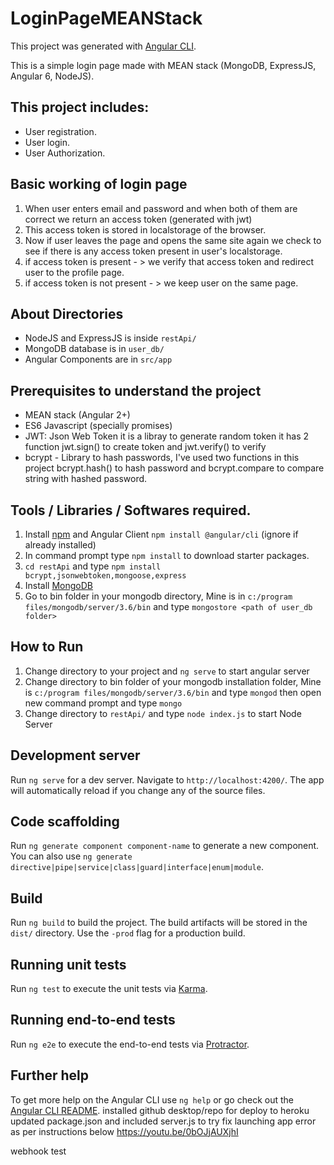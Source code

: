 # LoginPageMEANStack

This project was generated with [Angular CLI](https://github.com/angular/angular-cli).

This is a simple login page made with MEAN stack (MongoDB, ExpressJS, Angular 6, NodeJS).
## This project includes:
- User registration.
- User login.
- User Authorization.

## Basic working of login page
1. When user enters email and password and when both of them are correct we return an access token (generated with jwt)
2. This access token is stored in localstorage of the browser.
3. Now if user leaves the page and opens the same site again we check to see if there is any access token present in user's localstorage.
4. if access token is present - > we verify that access token and redirect user to the profile page.
5. if access token is not present - > we keep user on the same page.

## About Directories
- NodeJS and ExpressJS is inside `restApi/`
- MongoDB database is in `user_db/`
- Angular Components are in `src/app`

## Prerequisites to understand the project
- MEAN stack (Angular 2+)
- ES6 Javascript (specially promises)
- JWT: Json Web Token it is a libray to generate random token it has 2 function jwt.sign() to create token and jwt.verify() to verify
- bcrypt - Library to hash passwords, I've used two functions in this project bcrypt.hash() to hash password and bcrypt.compare to compare string with hashed password.

## Tools / Libraries / Softwares required.
1. Install [npm](https://nodejs.org/) and Angular Client `npm install @angular/cli` (ignore if already installed)
2. In command prompt type `npm install` to download starter packages.
3. `cd restApi` and type `npm install bcrypt,jsonwebtoken,mongoose,express`
4. Install [MongoDB](http://www.mongodb.com/)
5. Go to bin folder in your mongodb directory, Mine is in `c:/program files/mongodb/server/3.6/bin` and type `mongostore <path of user_db folder>`

## How to Run
1. Change directory to your project and `ng serve` to start angular server
2. Change directory to bin folder of your mongodb installation folder, Mine is `c:/program files/mongodb/server/3.6/bin` and type `mongod` then open new command prompt and type `mongo`
3. Change directory to `restApi/` and type `node index.js` to start Node Server

## Development server

Run `ng serve` for a dev server. Navigate to `http://localhost:4200/`. The app will automatically reload if you change any of the source files.

## Code scaffolding

Run `ng generate component component-name` to generate a new component. You can also use `ng generate directive|pipe|service|class|guard|interface|enum|module`.

## Build

Run `ng build` to build the project. The build artifacts will be stored in the `dist/` directory. Use the `-prod` flag for a production build.

## Running unit tests

Run `ng test` to execute the unit tests via [Karma](https://karma-runner.github.io).

## Running end-to-end tests

Run `ng e2e` to execute the end-to-end tests via [Protractor](http://www.protractortest.org/).

## Further help

To get more help on the Angular CLI use `ng help` or go check out the [Angular CLI README](https://github.com/angular/angular-cli/blob/master/README.md).
installed github desktop/repo for deploy to heroku
updated package.json and included server.js to try fix launching app error as per instructions below
https://youtu.be/0bOJjAUXjhI

webhook test
